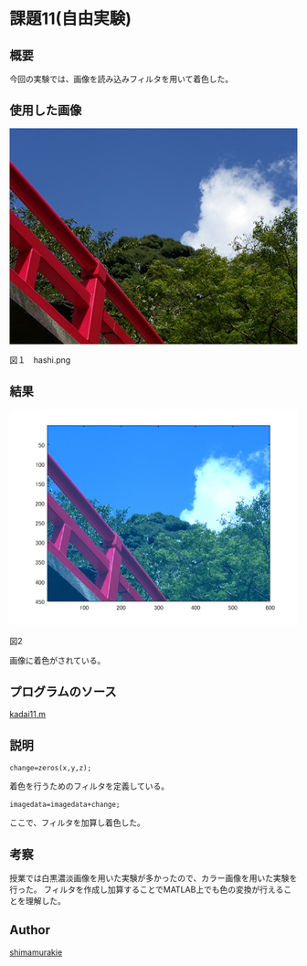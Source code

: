 # 課題11(自由実験)

## 概要

今回の実験では、画像を読み込みフィルタを用いて着色した。
## 使用した画像


![Alt text](hashi.png "Optional title")

図１　hashi.png

## 結果



![Alt text](kadai11/11112.png "Optional title")

図2　

画像に着色がされている。



## プログラムのソース

[kadai11.m](https://github.com/shimamurakie/ImageProssessing/edit/master/kadai11.m)

## 説明

    change=zeros(x,y,z);

着色を行うためのフィルタを定義している。

    imagedata=imagedata+change;

ここで、フィルタを加算し着色した。

## 考察

授業では白黒濃淡画像を用いた実験が多かったので、カラー画像を用いた実験を行った。
フィルタを作成し加算することでMATLAB上でも色の変換が行えることを理解した。

## Author

[shimamurakie](https://github.com/shimamurakie)
